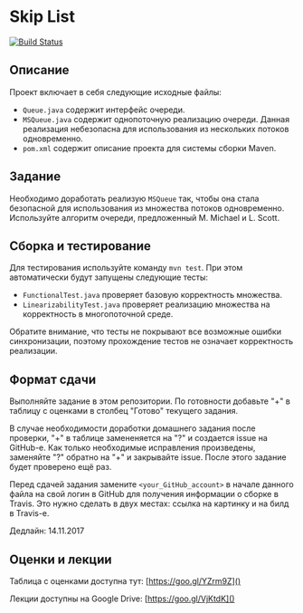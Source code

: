 # Skip List

[![Build Status](https://travis-ci.com/ITMO-MPP-2017/msqueue-Shemplo.svg?token=B2yLGFz6qwxKVjbLm9Ak&branch=master)](https://travis-ci.com/ITMO-MPP-2017/msqueue-Shemplo)

## Описание
Проект включает в себя следующие исходные файлы:

* `Queue.java` содержит интерфейс очереди.
* `MSQueue.java` содержит однопоточную реализацию очереди. Данная реализация небезопасна для использования из нескольких потоков одновременно.
* `pom.xml` содержит описание проекта для системы сборки Maven.

## Задание
Необходимо доработать реализую `MSQueue` так, чтобы она стала безопасной для использования из множества потоков одновременно. Используйте алгоритм очереди, предложенный M. Michael и L. Scott.

## Сборка и тестирование
Для тестирования используйте команду `mvn test`. При этом автоматически будут запущены следующие тесты:

* `FunctionalTest.java` проверяет базовую корректность множества.
* `LinearizabilityTest.java` проверяет реализацию множества на корректность в многопоточной среде.

Обратите внимание, что тесты не покрывают все возможные ошибки синхронизации, поэтому прохождение тестов не означает корректность реализации.

## Формат сдачи

Выполняйте задание в этом репозитории. По готовности добавьте "+" в таблицу с оценками в столбец "Готово" текущего задания. 

В случае необходимости доработки домашнего задания после проверки, "+" в таблице замененяется на "?" и создается issue на GitHub-е. Как только необходимые исправления произведены, заменяйте "?" обратно на "+" и закрывайте issue. После этого задание будет проверено ещё раз.

Перед сдачей задания замените `<your_GitHub_account>` в начале данного файла на свой логин в GitHub для получения информации о сборке в Travis. Это нужно сделать в двух местах: ссылка на картинку и на билд в Travis-е.

Дедлайн: 14.11.2017

## Оценки и лекции
Таблица с оценками доступна тут: [https://goo.gl/YZrm9Z]()

Лекции доступны на Google Drive: [https://goo.gl/VjKtdK]()

